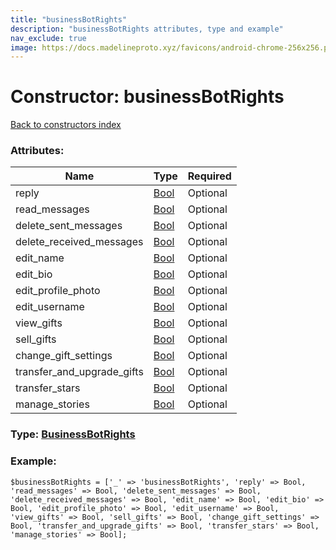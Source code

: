 ```yaml
---
title: "businessBotRights"
description: "businessBotRights attributes, type and example"
nav_exclude: true
image: https://docs.madelineproto.xyz/favicons/android-chrome-256x256.png
---
```

# Constructor: businessBotRights  
[Back to constructors index](/API_docs/constructors/index.html)



### Attributes:

| Name     |    Type       | Required |
|----------|---------------|----------|
|reply|[Bool](/API_docs/types/Bool.html) | Optional|
|read\_messages|[Bool](/API_docs/types/Bool.html) | Optional|
|delete\_sent\_messages|[Bool](/API_docs/types/Bool.html) | Optional|
|delete\_received\_messages|[Bool](/API_docs/types/Bool.html) | Optional|
|edit\_name|[Bool](/API_docs/types/Bool.html) | Optional|
|edit\_bio|[Bool](/API_docs/types/Bool.html) | Optional|
|edit\_profile\_photo|[Bool](/API_docs/types/Bool.html) | Optional|
|edit\_username|[Bool](/API_docs/types/Bool.html) | Optional|
|view\_gifts|[Bool](/API_docs/types/Bool.html) | Optional|
|sell\_gifts|[Bool](/API_docs/types/Bool.html) | Optional|
|change\_gift\_settings|[Bool](/API_docs/types/Bool.html) | Optional|
|transfer\_and\_upgrade\_gifts|[Bool](/API_docs/types/Bool.html) | Optional|
|transfer\_stars|[Bool](/API_docs/types/Bool.html) | Optional|
|manage\_stories|[Bool](/API_docs/types/Bool.html) | Optional|



### Type: [BusinessBotRights](/API_docs/types/BusinessBotRights.html)


### Example:

```
$businessBotRights = ['_' => 'businessBotRights', 'reply' => Bool, 'read_messages' => Bool, 'delete_sent_messages' => Bool, 'delete_received_messages' => Bool, 'edit_name' => Bool, 'edit_bio' => Bool, 'edit_profile_photo' => Bool, 'edit_username' => Bool, 'view_gifts' => Bool, 'sell_gifts' => Bool, 'change_gift_settings' => Bool, 'transfer_and_upgrade_gifts' => Bool, 'transfer_stars' => Bool, 'manage_stories' => Bool];
```  

